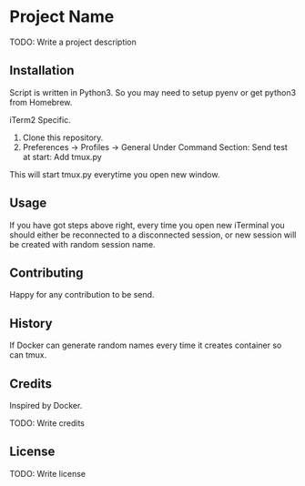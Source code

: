 # Project Name

TODO: Write a project description

## Installation

Script is written in Python3. So you may need to setup pyenv or get python3 from Homebrew.

iTerm2 Specific.

1) Clone this repository.
2) Preferences -> Profiles -> General
    Under Command Section:
      Send test at start: Add tmux.py

This will start tmux.py everytime you open new window.

## Usage

If you have got steps above right, every time you open new iTerminal you should either be reconnected to a disconnected session, or new session will be created with random session name.

## Contributing

Happy for any contribution to be send.

## History

If Docker can generate random names every time it creates container so can tmux.

## Credits

Inspired by Docker.

TODO: Write credits

## License

TODO: Write license
